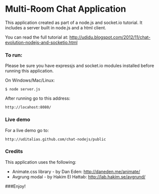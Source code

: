 Multi-Room Chat Application
===

This application created as part of a node.js and socket.io tutorial.
It includes a server built in node.js and a html client.

You can read the full tutorial at:
http://udidu.blogspot.com/2012/11/chat-evolution-nodejs-and-socketio.html

### To run:

Please be sure you have expressjs and socket.io modules installed before running this application.

On Windows/Mac/Linux:

	$ node server.js
	
After running go to this address:

	http://locahost:8080/
	

### Live demo

For a live demo go to:

	http://uditalias.github.com/chat-nodejs/public
	

	
### Credits

This application uses the following:

- Animate.css library - by Dan Eden: http://daneden.me/animate/
- Avgrung modal - by Hakim El Hattab: http://lab.hakim.se/avgrund/

	
###Enjoy!